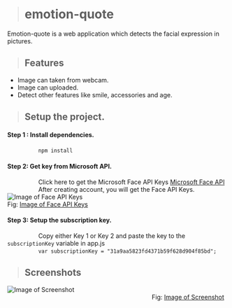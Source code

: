 > # emotion-quote

Emotion-quote is a web application which detects the facial expression in pictures.

> ## Features
* Image can taken from webcam.
* Image can uploaded.
* Detect other features like smile, accessories and age.

> ## Setup the project.  
#### Step 1 : Install dependencies.
&nbsp; &nbsp; &nbsp; &nbsp; &nbsp; &nbsp; &nbsp; &nbsp; &nbsp; ```npm install ```  

#### Step 2: Get key from Microsoft API.
&nbsp; &nbsp; &nbsp; &nbsp; &nbsp; &nbsp; &nbsp; &nbsp; &nbsp; Click here to get the Microsoft Face API Keys [Microsoft Face API](https://azure.microsoft.com/en-us/try/cognitive-services/?api=face-api)  
&nbsp; &nbsp; &nbsp; &nbsp; &nbsp; &nbsp; &nbsp; &nbsp; &nbsp; After creating account, you will get the Face API Keys.
![Image of Face API Keys](https://i.imgur.com/fHjAMxz.png)
&nbsp; &nbsp; &nbsp; &nbsp; &nbsp; &nbsp; &nbsp; &nbsp; &nbsp; &nbsp; &nbsp; &nbsp; &nbsp; &nbsp; &nbsp; &nbsp; &nbsp; &nbsp; &nbsp; &nbsp; &nbsp; &nbsp; &nbsp; &nbsp; &nbsp; &nbsp; &nbsp; &nbsp; &nbsp; &nbsp; &nbsp; &nbsp; &nbsp; &nbsp; &nbsp; &nbsp; &nbsp; &nbsp; &nbsp; &nbsp; &nbsp; &nbsp;  Fig: [Image of Face API Keys](https://imgur.com/a/p3QGq3L)

#### Step 3: Setup the subscription key.
&nbsp; &nbsp; &nbsp; &nbsp; &nbsp; &nbsp; &nbsp; &nbsp; &nbsp; Copy either Key 1 or Key 2 and paste the key to the ```subscriptionKey``` variable in app.js  
&nbsp; &nbsp; &nbsp; &nbsp; &nbsp; &nbsp; &nbsp; &nbsp; &nbsp; ```var subscriptionKey = "31a9aa5823fd4371b59f628d904f85bd";```

> ## Screenshots
![Image of Screenshot](https://i.imgur.com/wTF4oHC.png)  
&nbsp; &nbsp; &nbsp; &nbsp; &nbsp; &nbsp; &nbsp; &nbsp; &nbsp; &nbsp; &nbsp; &nbsp; &nbsp; &nbsp; &nbsp; &nbsp; &nbsp; &nbsp; &nbsp; &nbsp; &nbsp; &nbsp; &nbsp; &nbsp; &nbsp; &nbsp; &nbsp; &nbsp; &nbsp; &nbsp; &nbsp; &nbsp; &nbsp; &nbsp; &nbsp; &nbsp; &nbsp; &nbsp; &nbsp; &nbsp; &nbsp; &nbsp; Fig: [Image of Screenshot](https://imgur.com/a/EebYuLs)

